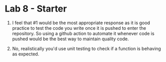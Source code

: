 # Lab 8 - Starter
1) I feel that #1 would be the most appropriate response as it is good practice to test the code you write once it is pushed to enter the repository. So using a github action to automate it whenever code is pushed would be the best way to maintain quality code.

2) No, realistically you'd use unit testing to check if a function is behaving as expected.

